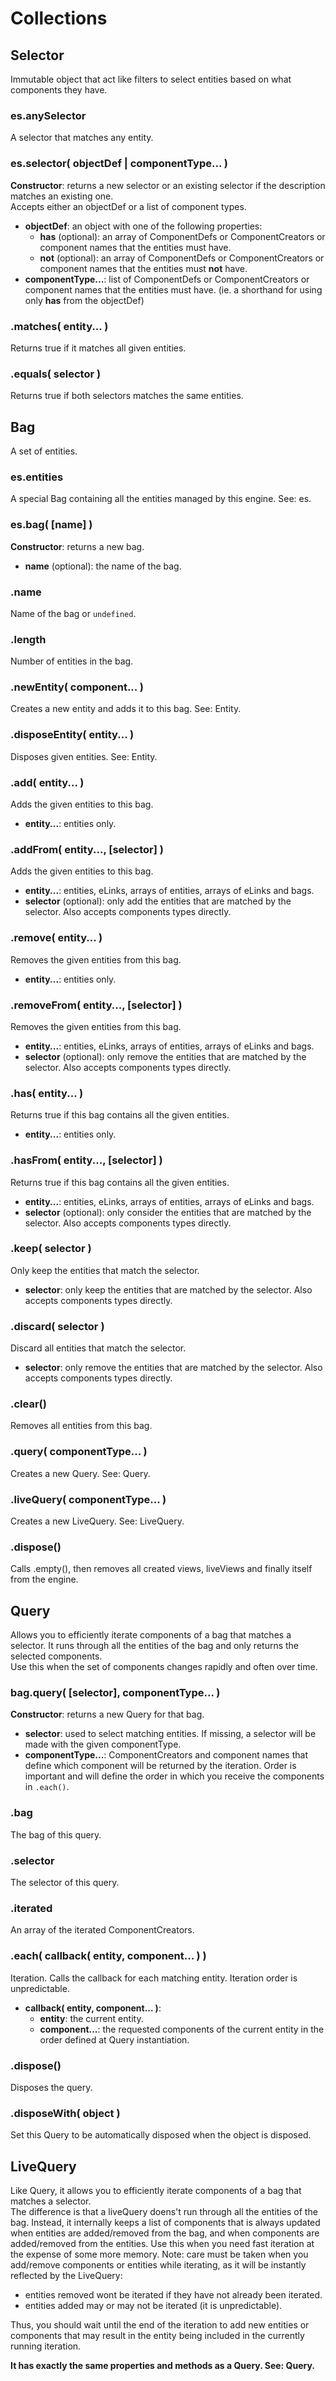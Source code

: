 Collections
===========


## Selector

Immutable object that act like filters to select entities based on what components they have. 

### es.anySelector
A selector that matches any entity.

### es.selector( objectDef | componentType... )
**Constructor**: returns a new selector or an existing selector if the description matches an existing one.  
Accepts either an objectDef or a list of component types.
- **objectDef**: an object with one of the following properties:
    - **has** (optional): an array of ComponentDefs or ComponentCreators or component names that the entities must have.
    - **not** (optional): an array of ComponentDefs or ComponentCreators or component names that the entities must **not** have.
- **componentType...**: list of ComponentDefs or ComponentCreators or component names that the entities must have. (ie. a shorthand for using only **has** from the objectDef)

### .matches( entity... )
Returns true if it matches all given entities.

### .equals( selector )
Returns true if both selectors matches the same entities.


## Bag

A set of entities.

### es.entities
A special Bag containing all the entities managed by this engine. See: es.

### es.bag( [name] )
**Constructor**: returns a new bag.
- **name** (optional): the name of the bag.

### .name
Name of the bag or `undefined`.

### .length
Number of entities in the bag.

### .newEntity( component... )
Creates a new entity and adds it to this bag. See: Entity.

### .disposeEntity( entity... )
Disposes given entities. See: Entity.

### .add( entity... )
Adds the given entities to this bag.
- **entity...**: entities only.

### .addFrom( entity..., [selector] )
Adds the given entities to this bag.
- **entity...**: entities, eLinks, arrays of entities, arrays of eLinks and bags.
- **selector** (optional): only add the entities that are matched by the selector. Also accepts components types directly.

### .remove( entity... )
Removes the given entities from this bag.
- **entity...**: entities only.

### .removeFrom( entity..., [selector] )
Removes the given entities from this bag.
- **entity...**: entities, eLinks, arrays of entities, arrays of eLinks and bags.
- **selector** (optional): only remove the entities that are matched by the selector. Also accepts components types directly.

### .has( entity... )
Returns true if this bag contains all the given entities.
- **entity...**: entities only.

### .hasFrom( entity..., [selector] )
Returns true if this bag contains all the given entities.
- **entity...**: entities, eLinks, arrays of entities, arrays of eLinks and bags.
- **selector** (optional): only consider the entities that are matched by the selector. Also accepts components types directly.

### .keep( selector )
Only keep the entities that match the selector.
- **selector**: only keep the entities that are matched by the selector. Also accepts components types directly.

### .discard( selector )
Discard all entities that match the selector.
- **selector**: only remove the entities that are matched by the selector. Also accepts components types directly.

### .clear()
Removes all entities from this bag.

### .query( componentType... )
Creates a new Query. See: Query.

### .liveQuery( componentType... )
Creates a new LiveQuery. See: LiveQuery.

### .dispose()
Calls .empty(), then removes all created views, liveViews and finally itself from the engine.


## Query

Allows you to efficiently iterate components of a bag that matches a selector. It runs through all the entities of the bag and only returns the selected components.  
Use this when the set of components changes rapidly and often over time.

### bag.query( [selector], componentType... )
**Constructor**: returns a new Query for that bag.
- **selector**: used to select matching entities. If missing, a selector will be made with the given componentType.
- **componentType...**: ComponentCreators and component names that define which component will be returned by the iteration. Order is important and will define the order in which you receive the components in `.each()`.

### .bag
The bag of this query.

### .selector
The selector of this query.

### .iterated
An array of the iterated ComponentCreators.

### .each( callback( entity, component... ) )
Iteration. Calls the callback for each matching entity. Iteration order is unpredictable.
- **callback( entity, component... )**: 
    - **entity**: the current entity.
    - **component...**: the requested components of the current entity in the order defined at Query instantiation.

### .dispose()
Disposes the query.

### .disposeWith( object )
Set this Query to be automatically disposed when the object is disposed.


## LiveQuery

Like Query, it allows you to efficiently iterate components of a bag that matches a selector.  
The difference is that a liveQuery doens't run through all the entities of the bag. Instead, it internally keeps a list of components that is always updated when entities are added/removed from the bag, and when components are added/removed from the entities.
Use this when you need fast iteration at the expense of some more memory.
Note: care must be taken when you add/remove components or entities while iterating, as it will be instantly reflected by the LiveQuery:
- entities removed wont be iterated if they have not already been iterated.
- entities added may or may not be iterated (it is unpredictable).

Thus, you should wait until the end of the iteration to add new entities or components that may result in the entity being included in the currently running iteration.

**It has exactly the same properties and methods as a Query. See: Query.**
